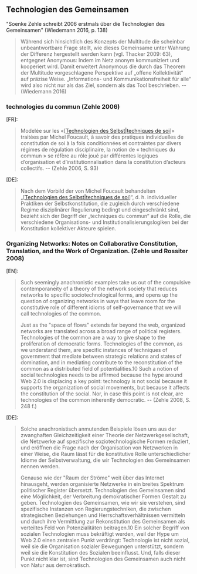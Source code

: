 ## Technologien des Gemeinsamen

"Soenke Zehle schreibt 2006 erstmals über die Technologien des Gemeinsamen" (Wiedemann 2016, p. 138)
> Während sich hinsichtlich des Konzepts der Multitude die scheinbar unbeantwortbare Frage stellt, wie dieses Gemeinsame unter Wahrung der Differenz hergestellt werden kann (vgl. Thacker 2009: 63), entgegnet Anonymous: Indem im Netz anonym kommuniziert und kooperiert wird. Damit erweitert Anonymous die durch das Theorem der Multitude vorgeschlagene Perspektive auf „offene Kollektivität“ auf präzise Weise. „Informations- und Kommunikationsfreiheit für alle“ wird also nicht nur als das Ziel, sondern als das Tool beschrieben.
> -- (Wiedemann 2016)

### technologies du commun (Zehle 2006)
[FR]:
> Modelée sur les «[[Technologien des Selbst|techniques de soi]]» traitées par Michel Foucault, à savoir des pratiques individuelles de constitution de soi à la fois conditionnées et contraintes par divers régimes de régulation disciplinaire, la notion de « techniques du commun » se réfère au rôle joué par différentes logiques d’organisation et d’institutionnalisation dans la constitution d’acteurs collectifs. 
> -- (Zehle 2006, S. 93)

[DE]:
> Nach dem Vorbild der von Michel Foucault behandelten „[[Technologien des Selbst|techniques de soi]]“, d. h. individueller Praktiken der Selbstkonstitution, die zugleich durch verschiedene Regime disziplinärer Regulierung bedingt und eingeschränkt sind, bezieht sich der Begriff der „techniques du commun“ auf die Rolle, die verschiedene Organisations- und Institutionalisierungslogiken bei der Konstitution kollektiver Akteure spielen.

### Organizing Networks: Notes on Collaborative Constitution, Translation, and the Work of Organization. (Zehle und Rossiter 2008)
[EN]:
> Such seemingly anachronistic examples take us out of the compulsive contemporaneity of a theory of the network society that reduces networks to specific sociotechnological forms, and opens up the question of organizing networks in ways that leave room for the constitutive role of different idioms of self-governance that we will call technologies of the common.
>
> Just as the "space of flows" extends far beyond the web, organ­ized networks are translated across a broad range of political registers. Technologies of the common are a way to give shape to the proliferation of democratic forms. Technologies of the common, as we understand them, are specific instances of techniques of government that mediate between strategic relations and states of domination, and in mediating contribute to the reconstitution of the common as a distributed field of potentialities.10 Such a notion of social technologies needs to be affirmed because the hype around Web 2.0 is displacing a key point: technology is not social because it supports the organization of social movements, but because it affects the constitution of the social. Nor, in case this point is not clear, are technologies of the common inherently democratic.
> -- (Zehle 2008, S. 248 f.)

[DE]:
> Solche anachronistisch anmutenden Beispiele lösen uns aus der zwanghaften Gleichzeitigkeit einer Theorie der Netzwerkgesellschaft, die Netzwerke auf spezifische soziotechnologische Formen reduziert, und eröffnen die Frage nach der Organisation von Netzwerken in einer Weise, die Raum lässt für die konstitutive Rolle unterschiedlicher Idiome der Selbstverwaltung, die wir Technologien des Gemeinsamen nennen werden.
> 
> Genauso wie der "Raum der Ströme" weit über das Internet hinausgeht, werden organisierte Netzwerke in ein breites Spektrum politischer Register übersetzt. Technologien des Gemeinsamen sind eine Möglichkeit, der Verbreitung demokratischer Formen Gestalt zu geben. Technologien des Gemeinsamen, wie wir sie verstehen, sind spezifische Instanzen von Regierungstechniken, die zwischen strategischen Beziehungen und Herrschaftsverhältnissen vermitteln und durch ihre Vermittlung zur Rekonstitution des Gemeinsamen als verteiltes Feld von Potenzialitäten beitragen.10 Ein solcher Begriff von sozialen Technologien muss bekräftigt werden, weil der Hype um Web 2.0 einen zentralen Punkt verdrängt: Technologie ist nicht sozial, weil sie die Organisation sozialer Bewegungen unterstützt, sondern weil sie die Konstitution des Sozialen beeinflusst. Und, falls dieser Punkt nicht klar ist, sind Technologien des Gemeinsamen auch nicht von Natur aus demokratisch.

[//begin]: # "Autogenerated link references for markdown compatibility"
[Technologien des Selbst|techniques de soi]: <../Technologien des Selbst.md> "Technologien des Selbst"
[//end]: # "Autogenerated link references"
